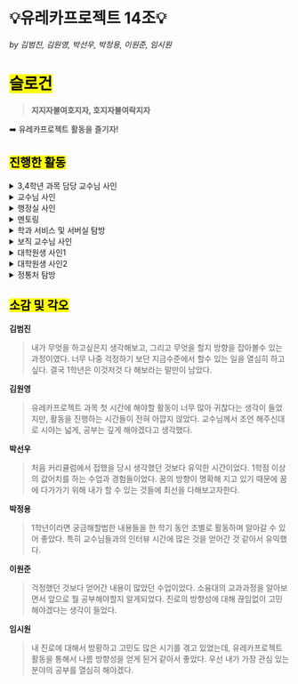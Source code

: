 # 💡유레카프로젝트 14조💡
*by 김범진, 김원영, 박선우, 박정용, 이원준, 임시원*

<h1><mark>슬로건</mark></h1>

>  **지지자불여호지자, 호지자불여락지자**

➡️ 유레카프로젝트 활동을 즐기자!


<h2><mark>진행한 활동</mark></h2>
<details>
    <summary>3,4학년 과목 담당 교수님 사인</summary>

<div align="center"><img src="img/3,4학년_과목_교수님.jpg" style="width:40%; height:auto;"></div>

- 팀의 관심사 중 <b>임베디드 시스템</b>에 대해 알아보려고 함
  
Q. 교수님께서 '임베디드시스템설계' 과목을 담당하시는 걸로 알고 있는데, 어떤 과목인지 그리고 어떤 학생이 수강하면 좋은지 궁금합니다.

A. 전반적으로 컴퓨터가 동작하는 원리를 깊이 이해하는 과목입니다. 컴퓨터를 시스템 부분에서 폭넓게, 깊게 이해하고 싶은 학생이 수강하면 좋습니다.

</details>
<details>
    <summary>교수님 사인</summary>

<div align="center"><img src="img/교수님.jpg" style="width:40%; height:auto;"></div>

</details>
<details>
    <summary>행정실 사인</summary>

<div align="center"><img src="img/행정실.jpg" style="width:40%; height:auto;"></div>

</details>
<details>
    <summary>멘토링</summary>

<div align="center"><img src="img/멘토링.png" style="width:40%; height:auto;"></div>

</details>
<details>
    <summary>학과 서비스 및 서버실 탐방</summary>

<div align="center"><img src="img/서버실.jpg" style="width:40%; height:auto;"></div>

</details>
<details>
    <summary>보직 교수님 사인</summary>

<div align="center"><img src="img/보직_교수님.jpg" style="width:40%; height:auto;"></div>

</details>
<details>
    <summary>대학원생 사인1</summary>

<div align="center"><img src="img/대학원생_1.png" style="width:40%; height:auto;"></div>

</details>
<details>
    <summary>대학원생 사인2</summary>

<div align="center"><img src="img/대학원생_2.jpg" style="width:40%; height:auto;"></div>

</details>
<details>
    <summary>정통처 탐방</summary>

<div align="center"><img src="img/정통처.jpg" style="width:40%; height:auto;"></div>

</details>

<h2><mark>소감 및 각오</mark></h2>

**김범진**
> 내가 무엇을 하고싶은지 생각해보고, 그리고 무엇을 할지 방향을 잡아볼수 있는 과정이였다. 너무 나중 걱정하기 보단 지금수준에서 할수 있는 일을 열심히 하고싶다. 결국 1학년은 이것저것 다 해보라는 말만이 남았다.

**김원영**
> 유레카프로젝트 과목 첫 시간에 해야할 활동이 너무 많아 귀찮다는 생각이 들었지만, 활동을 진행하는 시간들이 전혀 아깝지 않았다. 교수님께서 조언 해주신대로 시야는 넓게, 공부는 깊게 해야겠다고 생각했다.

**박선우**
> 처음 커리큘럼에서 접했을 당시 생각했던 것보다 유익한 시간이었다. 1학점 이상의 값어치를 하는 수업과 경험들이었다. 꿈의 방향이 명확해 지고 있기 때문에 꿈에 다가가기 위해 내가 할 수 있는 것들에 최선을 다해보고자한다.

**박정용**
> 1학년이라면 궁금해할법한 내용들을 한 학기 동안 조별로 활동하며 알아갈 수 있어 좋았다. 특히 교수님들과의 인터뷰 시간에 많은 것을 얻어간 것 같아서 유익했다.

**이원준**
> 걱정했던 것보다 얻어간 내용이 많았던 수업이었다. 소융대의 교과과정을 알아보면서 앞으로 뭘 공부해야할지 알게되었다. 진로의 방향성에 대해 끊임없이 고민해야겠다는 생각이 들었다.

**임시원**
> 내 진로에 대해서 방황하고 고민도 많은 시기를 겪고 있었는데, 유레카프로젝트 활동을 통해서 나름 방향성을 얻게 된거 같아서 좋았다. 우선 내가 가장 관심 있는 분야의 공부를 열심히 해야겠다.
